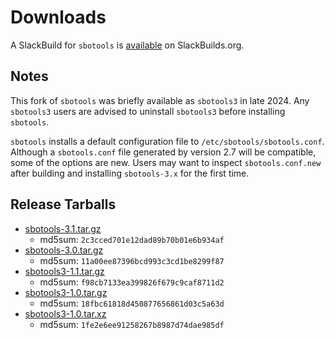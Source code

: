 # Downloads

A SlackBuild for `sbotools` is [available](https://slackbuilds.org/repository/15.0/system/sbotools/) on SlackBuilds.org.

## Notes

This fork of `sbotools` was briefly available as `sbotools3` in late 2024. Any `sbotools3` users are advised to uninstall `sbotools3` before installing `sbotools`.

`sbotools` installs a default configuration file to `/etc/sbotools/sbotools.conf`. Although a `sbotools.conf` file generated by version 2.7 will be compatible, some of the options are new. Users may want to inspect `sbotools.conf.new` after building and installing `sbotools-3.x` for the first time.

## Release Tarballs

* [sbotools-3.1.tar.gz](sbotools-3.1.tar.gz)
    * md5sum: `2c3cced701e12dad89b70b01e6b934af`
* [sbotools-3.0.tar.gz](sbotools-3.0.tar.gz)
    * md5sum: `11a00ee87396bcd993c3cd1be8299f87`
* [sbotools3-1.1.tar.gz](sbotools3-1.1.tar.gz)
    * md5sum: `f98cb7133ea399826f679c9caf8711d2`
* [sbotools3-1.0.tar.gz](sbotools3-1.0.tar.gz)
    * md5sum: `18fbc61818d450877656861d03c5a63d`
* [sbotools3-1.0.tar.xz](sbotools3-1.0.tar.xz)
    * md5sum: `1fe2e6ee91258267b8987d74dae985df`
